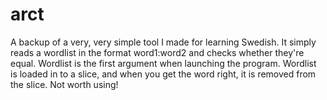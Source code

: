 # arct
A backup of a very, very simple tool I made for learning Swedish. It simply reads a wordlist in the format word1:word2 and checks whether 
they're equal. Wordlist is the first argument when launching the program. Wordlist is loaded in to a slice, and when you get the word right, it 
is removed from the slice. Not worth using!
